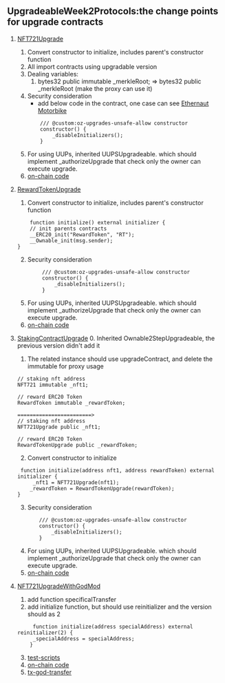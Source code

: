 ## UpgradeableWeek2Protocols:the change points for upgrade contracts

1. [NFT721Upgrade](contracts/SmartContractTrioForUpgrade/NFT721Upgrade.sol)
   1. Convert constructor to initialize, includes parent's constructor function
   2. All import contracts using upgradable version
   3. Dealing variables:
      1. bytes32 public immutable \_merkleRoot; => bytes32 public \_merkleRoot (make the proxy can use it)
   4. Security consideration
      - add below code in the contract, one case can see [Ethernaut Motorbike](https://github.com/sodexx7/proxies/blob/main/Ethernaut.md#L13)
      ```
          /// @custom:oz-upgrades-unsafe-allow constructor
          constructor() {
              _disableInitializers();
          }
      ```
   5. For using UUPs, inherited UUPSUpgradeable. which should implement \_authorizeUpgrade that check only the owner can execute upgrade.
   6. [on-chain code](https://sepolia.etherscan.io/address/0xfAE5D8d886EB743480BE7576F6279602E2413b83#code)
2. [RewardTokenUpgrade](contracts/SmartContractTrioForUpgrade/RewardTokenUpgrade.sol)

   1. Convert constructor to initialize, includes parent's constructor function

   ```
       function initialize() external initializer {
       // init parents contracts
       __ERC20_init("RewardToken", "RT");
       __Ownable_init(msg.sender);
   }
   ```

   2. Security consideration

   ```
           /// @custom:oz-upgrades-unsafe-allow constructor
           constructor() {
               _disableInitializers();
           }
   ```

   5. For using UUPs, inherited UUPSUpgradeable. which should implement \_authorizeUpgrade that check only the owner can execute upgrade.
   6. [on-chain code](https://sepolia.etherscan.io/address/0x02467368e78B5e09B42fe385bBEbC5AAF06b4d90#code)

3. [StakingContractUpgrade](contracts/SmartContractTrioForUpgrade/StakingContractUpgrade.sol) 0. Inherited Ownable2StepUpgradeable, the previous version didn't add it

   1. The related instance should use upgradeContract, and delete the immutable for proxy usage

   ```
   // staking nft address
   NFT721 immutable _nft1;

   // reward ERC20 Token
   RewardToken immutable _rewardToken;

   ========================>
   // staking nft address
   NFT721Upgrade public _nft1;

   // reward ERC20 Token
   RewardTokenUpgrade public _rewardToken;

   ```

   2. Convert constructor to initialize

   ```
    function initialize(address nft1, address rewardToken) external initializer {
        _nft1 = NFT721Upgrade(nft1);
       _rewardToken = RewardTokenUpgrade(rewardToken);
   }

   ```

   3. Security consideration

   ```
          /// @custom:oz-upgrades-unsafe-allow constructor
          constructor() {
              _disableInitializers();
          }
   ```

   4. For using UUPs, inherited UUPSUpgradeable. which should implement \_authorizeUpgrade that check only the owner can execute upgrade.
   5. [on-chain code](https://sepolia.etherscan.io/address/0x08de053258ac125DA4E5bDdCDC5125672f6C4D23#code)

4. [NFT721UpgradeWithGodMod](contracts/SmartContractTrioForUpgrade/NFT721UpgradeWithGodMod.sol)
   1. add function specificalTransfer
   2. add initialize function, but should use reinitializer and the version should as 2
   ```
        function initialize(address specialAddress) external reinitializer(2) {
        _specialAddress = specialAddress;
       }
   ```
   3. [test-scripts](test/SmartContractTrioForUpgrade/NFT721UpgradeWithGodMod.t.js)
   4. [on-chain code](https://sepolia.etherscan.io/address/0xfAE5D8d886EB743480BE7576F6279602E2413b83#code)
   5. [tx-god-transfer](https://sepolia.etherscan.io/tx/0x2adb4b3eaf5be8a1c4bdfbcf25e8c2faa3ede35e8e0822fa5bee1d6cf9e07014)
